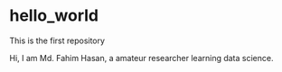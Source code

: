 # hello_world
This is the first repository

Hi,
I am Md. Fahim Hasan, a amateur researcher learning data science.
